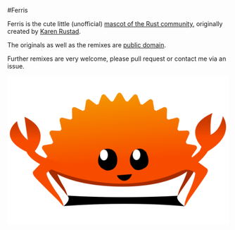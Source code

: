 #Ferris

Ferris is the cute little (unofficial) [mascot of the Rust community](http://www.rustacean.net/),
originally created by [Karen Rustad](http://www.littlegreenriver.com/).

The originals as well as the remixes are [public domain](http://creativecommons.org/publicdomain/zero/1.0/).

Further remixes are very welcome, please pull request or contact me via an issue.

![ferris original](./originals_svg/rustacean-orig-happy.png)
